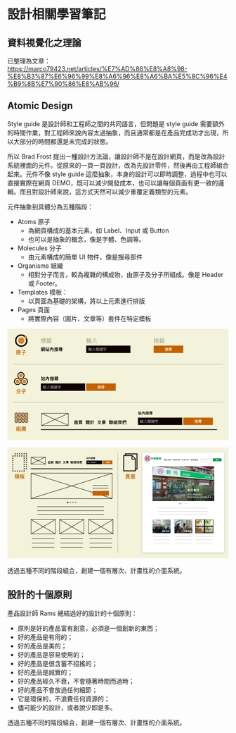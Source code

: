 # 設計相關學習筆記

## 資料視覺化之理論

已整理為文章：
https://marco79423.net/articles/%E7%AD%86%E8%A8%98-%E8%B3%87%E6%96%99%E8%A6%96%E8%A6%BA%E5%8C%96%E4%B9%8B%E7%90%86%E8%AB%96/

## Atomic Design

Style guide 是設計師和工程師之間的共同語言，但問題是 style guide 需要額外的時間作業，對工程師來說內容太過抽象，而且通常都是在產品完成功才出現，所以大部分的時間都還是未完成的狀態。

所以 Brad Frost 提出一種設計方法論，讓設計師不是在設計網頁，而是改為設計系統裡面的元件。從原來的一頁一頁設計，改為先設計零件，然後再由工程師組合起來。元件不像 style guide 這麼抽象，本身的設計可以即時調整，過程中也可以直接實際在網頁 DEMO，既可以減少開發成本，也可以讓每個頁面有更一致的邏輯。而且對設計師來說，這方式天然可以減少重覆定義類型的元素。

元件抽象到具體分為五種階段：

* Atoms 原子
    * 為網頁構成的基本元素，如 Label、Input 或 Button
    * 也可以是抽象的概念，像是字體、色調等。
* Molecules 分子
    * 由元素構成的簡單 UI 物件，像是搜尋部件
* Organisms 組織
    * 相對分子而言，較為複雜的構成物，由原子及分子所組成。像是 Header 或 Footer。
* Templates 模板：
    * 以頁面為基礎的架構，將以上元素進行排版
* Pages 頁面
    * 將實際內容（圖片、文章等）套件在特定模板

![](./images/atomic-design-1.png)

![](./images/atomic-design-2.png)

透過五種不同的階段組合，創建一個有層次、計畫性的介面系統。

## 設計的十個原則

產品設計師 Rams 總結過好的設計的十個原則：

* 原則是好的產品富有創意，必須是一個創新的東西；
* 好的產品是有用的；
* 好的產品是美的；
* 好的產品是容易使用的；
* 好的產品是很含蓄不招搖的；
* 好的產品是誠實的；
* 好的產品經久不衰，不會隨著時間而過時；
* 好的產品不會放過任何細節；
* 它是環保的，不浪費任何資源的；
* 儘可能少的設計，或者說少即是多。

透過五種不同的階段組合，創建一個有層次、計畫性的介面系統。

